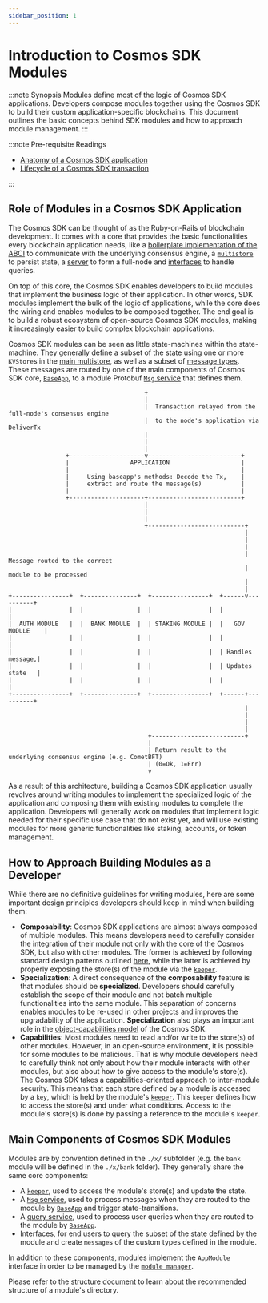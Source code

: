 ```yaml
---
sidebar_position: 1
---
```


# Introduction to Cosmos SDK Modules

:::note Synopsis
Modules define most of the logic of Cosmos SDK applications. Developers compose modules together using the Cosmos SDK to build their custom application-specific blockchains. This document outlines the basic concepts behind SDK modules and how to approach module management.
:::

:::note Pre-requisite Readings

* [Anatomy of a Cosmos SDK application](../../learn/beginner/00-app-anatomy.md)
* [Lifecycle of a Cosmos SDK transaction](../../learn/beginner/01-tx-lifecycle.md)

:::

## Role of Modules in a Cosmos SDK Application

The Cosmos SDK can be thought of as the Ruby-on-Rails of blockchain development. It comes with a core that provides the basic functionalities every blockchain application needs, like a [boilerplate implementation of the ABCI](../../learn/advanced/00-baseapp.md) to communicate with the underlying consensus engine, a [`multistore`](../../learn/advanced/04-store.md#multistore) to persist state, a [server](../../learn/advanced/03-node.md) to form a full-node and [interfaces](./09-module-interfaces.md) to handle queries.

On top of this core, the Cosmos SDK enables developers to build modules that implement the business logic of their application. In other words, SDK modules implement the bulk of the logic of applications, while the core does the wiring and enables modules to be composed together. The end goal is to build a robust ecosystem of open-source Cosmos SDK modules, making it increasingly easier to build complex blockchain applications.

Cosmos SDK modules can be seen as little state-machines within the state-machine. They generally define a subset of the state using one or more `KVStore`s in the [main multistore](../../learn/advanced/04-store.md), as well as a subset of [message types](./02-messages-and-queries.md#messages). These messages are routed by one of the main components of Cosmos SDK core, [`BaseApp`](../../learn/advanced/00-baseapp.md), to a module Protobuf [`Msg` service](./03-msg-services.md) that defines them.

```text
                                      +
                                      |
                                      |  Transaction relayed from the full-node's consensus engine
                                      |  to the node's application via DeliverTx
                                      |
                                      |
                                      |
                +---------------------v--------------------------+
                |                 APPLICATION                    |
                |                                                |
                |     Using baseapp's methods: Decode the Tx,    |
                |     extract and route the message(s)           |
                |                                                |
                +---------------------+--------------------------+
                                      |
                                      |
                                      |
                                      +---------------------------+
                                                                  |
                                                                  |
                                                                  |
                                                                  |  Message routed to the correct
                                                                  |  module to be processed
                                                                  |
                                                                  |
+----------------+  +---------------+  +----------------+  +------v----------+
|                |  |               |  |                |  |                 |
|  AUTH MODULE   |  |  BANK MODULE  |  | STAKING MODULE |  |   GOV MODULE    |
|                |  |               |  |                |  |                 |
|                |  |               |  |                |  | Handles message,|
|                |  |               |  |                |  | Updates state   |
|                |  |               |  |                |  |                 |
+----------------+  +---------------+  +----------------+  +------+----------+
                                                                  |
                                                                  |
                                                                  |
                                                                  |
                                       +--------------------------+
                                       |
                                       | Return result to the underlying consensus engine (e.g. CometBFT)
                                       | (0=Ok, 1=Err)
                                       v
```

As a result of this architecture, building a Cosmos SDK application usually revolves around writing modules to implement the specialized logic of the application and composing them with existing modules to complete the application. Developers will generally work on modules that implement logic needed for their specific use case that do not exist yet, and will use existing modules for more generic functionalities like staking, accounts, or token management.

## How to Approach Building Modules as a Developer

While there are no definitive guidelines for writing modules, here are some important design principles developers should keep in mind when building them:

* **Composability**: Cosmos SDK applications are almost always composed of multiple modules. This means developers need to carefully consider the integration of their module not only with the core of the Cosmos SDK, but also with other modules. The former is achieved by following standard design patterns outlined [here](#main-components-of-sdk-modules), while the latter is achieved by properly exposing the store(s) of the module via the [`keeper`](./06-keeper.md).
* **Specialization**: A direct consequence of the **composability** feature is that modules should be **specialized**. Developers should carefully establish the scope of their module and not batch multiple functionalities into the same module. This separation of concerns enables modules to be re-used in other projects and improves the upgradability of the application. **Specialization** also plays an important role in the [object-capabilities model](../../learn/advanced/10-ocap.md) of the Cosmos SDK.
* **Capabilities**: Most modules need to read and/or write to the store(s) of other modules. However, in an open-source environment, it is possible for some modules to be malicious. That is why module developers need to carefully think not only about how their module interacts with other modules, but also about how to give access to the module's store(s). The Cosmos SDK takes a capabilities-oriented approach to inter-module security. This means that each store defined by a module is accessed by a `key`, which is held by the module's [`keeper`](./06-keeper.md). This `keeper` defines how to access the store(s) and under what conditions. Access to the module's store(s) is done by passing a reference to the module's `keeper`.

## Main Components of Cosmos SDK Modules

Modules are by convention defined in the `./x/` subfolder (e.g. the `bank` module will be defined in the `./x/bank` folder). They generally share the same core components:

* A [`keeper`](./06-keeper.md), used to access the module's store(s) and update the state.
* A [`Msg` service](./02-messages-and-queries.md#messages), used to process messages when they are routed to the module by [`BaseApp`](../../learn/advanced/00-baseapp.md#message-routing) and trigger state-transitions.
* A [query service](./04-query-services.md), used to process user queries when they are routed to the module by [`BaseApp`](../../learn/advanced/00-baseapp.md#query-routing).
* Interfaces, for end users to query the subset of the state defined by the module and create `message`s of the custom types defined in the module.

In addition to these components, modules implement the `AppModule` interface in order to be managed by the [`module manager`](./01-module-manager.md).

Please refer to the [structure document](./11-structure.md) to learn about the recommended structure of a module's directory.
